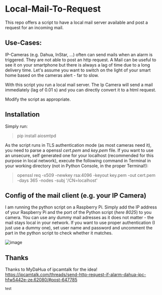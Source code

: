 # Local-Mail-To-Request

This repo offers a script to have a local mail server available and post a request for an incoming mail.

## Use-Cases:

IP-Cameras (e.g. Dahua, InStar, ...) often can send mails when an alarm is triggered. They are not able to post an http request.
A Mail can be useful to see it on your smartphone but there is always a lag of time due to a long delivery time. 
Let's assume you want to switch on the light of your smart home based on the cameras alert - far to slow.

With this script you run a local mail server. The Ip Camera will send a mail immediately (lag of 0.01 s) and you can directly convert it to a html request.

Modify the script as appropriate.

## Installation
Simply run:
> pip install aiosmtpd

As the script runs in TLS authentication mode (as most cameras need it), you need to parse a openssl *cert.pem* and *key.pem* file. If you want to use an unsecure, self generated one for your localhost (recommended for this purpose in local network), execute the following command in Terminal in your working directory (not in Python Console, in the proper Terminal!):
> openssl req -x509 -newkey rsa:4096 -keyout key.pem -out cert.pem -days 365 -nodes -subj '/CN=localhost'

## Config of the mail client (e.g. your IP Camera)

I am running the python script on a Raspberry Pi. Simply add the IP address of your Raspberry Pi and the port of the Python script (*here 8025*) to you camera. You can use any dummy mail adresses as it does not matter - the mail stays local in your network. If you want to use proper authentication (I just use a dummy one), set user name and password and uncomment the part in the python script to check whether it matches.

![image](https://user-images.githubusercontent.com/60820820/157892840-d9d2045c-9fda-4b00-ad12-ed7580f92a9b.png)


## Thanks
Thanks to MyDaHua of ipcamtalk for the idea! https://ipcamtalk.com/threads/send-http-request-if-alarm-dahua-ipc-hfw5442e-ze.62080/#post-647785


<sub> test </sub>
